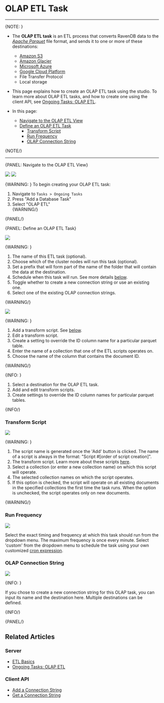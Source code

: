 ﻿# OLAP ETL Task
---

{NOTE: }

* The **OLAP ETL task** is an ETL process that converts RavenDB data to the 
[_Apache Parquet_](https://parquet.apache.org/documentation/latest/) file format, and sends 
it to one or more of these destinations:  
  * [Amazon S3](https://aws.amazon.com/s3/)
  * [Amazon Glacier](https://aws.amazon.com/glacier/)
  * [Microsoft Azure](https://azure.microsoft.com/)
  * [Google Cloud Platform](https://cloud.google.com/)
  * File Transfer Protocol
  * Local storage

* This page explains how to create an OLAP ETL task using the studio. To 
learn more about OLAP ETL tasks, and how to create one using the client API, 
see [Ongoing Tasks: OLAP ETL](../../../../server/ongoing-tasks/etl/olap).

* In this page:  
  * [Navigate to the OLAP ETL View](../../../../studio/database/tasks/ongoing-tasks/olap-etl-task#navigate-to-the-olap-etl-view)
  * [Define an OLAP ETL Task](../../../../studio/database/tasks/ongoing-tasks/olap-etl-task#define-an-olap-etl-task)
      * [Transform Script](../../../../studio/database/tasks/ongoing-tasks/olap-etl-task#transform-script)
      * [Run Frequency](../../../../studio/database/tasks/ongoing-tasks/olap-etl-task#run-frequency)
      * [OLAP Connection String](../../../../studio/database/tasks/ongoing-tasks/olap-etl-task#olap-connection-string)

{NOTE/}

---

{PANEL: Navigate to the OLAP ETL View}

![](images/olap-etl-1.png)
![](images/olap-etl-2.png)

{WARNING: }
To begin creating your OLAP ETL task:  

1. Navigate to `Tasks > Ongoing Tasks`  
2. Press "Add a Database Task"  
3. Select "OLAP ETL"  
{WARNING/}

{PANEL/}

{PANEL: Define an OLAP ETL Task}

![](images/olap-etl-3_1.png)

{WARNING: }

1. The name of this ETL task (optional).  
2. Choose which of the cluster nodes will run this task (optional).  
3. Set a prefix that will form part of the name of the folder that will contain the data at 
the destination.  
4. Schedule when this task will run. See more details [below](../../../../studio/database/tasks/ongoing-tasks/olap-etl-task#run-frequency).  
5. Toggle whether to create a new connection string or use an existing one.  
6. Select one of the existing OLAP connection strings.  

{WARNING/}

![](images/olap-etl-3_2.png)

{WARNING: }

1. Add a transform script. See [below](../../../../studio/database/tasks/ongoing-tasks/olap-etl-task#transform-script).  
2. Edit a transform script.  
3. Create a setting to override the ID column name for a particular parquet table.  
4. Enter the name of a collection that one of the ETL scripts operates on.  
5. Choose the name of the column that contains the document ID.  

{WARNING/}

{INFO: }

1. Select a destination for the OLAP ETL task.  
2. Add and edit transform scripts.  
3. Create settings to override the ID column names for particular parquet tables.  

{INFO/}

### Transform Script

![](images/olap-etl-6.png)

{WARNING: }

1. The script name is generated once the 'Add' button is clicked. The name of a script 
is always in the format: "Script #[order of script creation]".  
2. The transform script. Learn more about these scripts [here](../../../../server/ongoing-tasks/etl/raven#transformation-script-options).  
3. Select a collection (or enter a new collection name) on which this script will operate.  
4. The selected collection names on which the script operates.  
5. If this option is checked, the script will operate on all existing documents in the 
specified collections the first time the task runs. When the option is unchecked, the 
script operates only on new documents.  

{WARNING/}

### Run Frequency

![](images/olap-etl-3.png)

Select the exact timing and frequency at which this task should run from the dropdown menu. 
The maximum frequency is once every minute. Select 'custom' from the dropdown menu to 
schedule the task using your own customized [cron expression](https://docs.oracle.com/cd/E12058_01/doc/doc.1014/e12030/cron_expressions.htm).  

### OLAP Connection String

![](images/olap-etl-4.png)

{INFO: }

If you chose to create a new connection string for this OLAP task, you can input 
its name and the destination here. Multiple destinations can be defined.  

{INFO/}

{PANEL/}

## Related Articles

### Server

- [ETL Basics](../../../../server/ongoing-tasks/etl/raven)  
- [Ongoing Tasks: OLAP ETL](../../../../server/ongoing-tasks/etl/olap)  

### Client API

- [Add a Connection String](../../../../client-api/operations/maintenance/connection-strings/add-connection-string)  
- [Get a Connection String](../../../../client-api/operations/maintenance/connection-strings/get-connection-string)  
